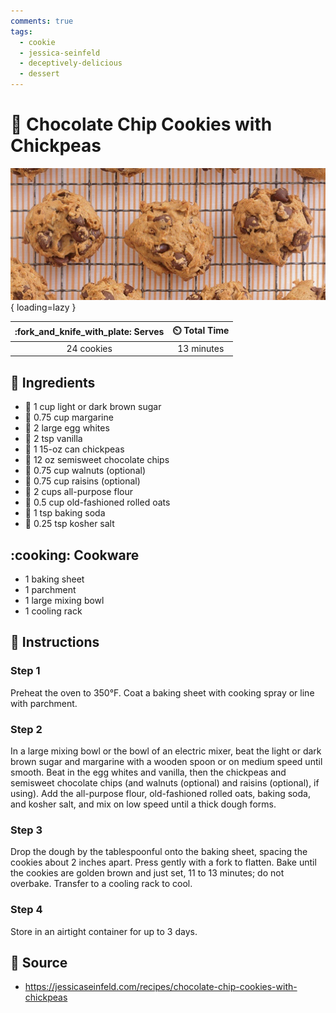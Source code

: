 ```yaml
---
comments: true
tags:
  - cookie
  - jessica-seinfeld
  - deceptively-delicious
  - dessert
---
```

# :cookie: Chocolate Chip Cookies with Chickpeas

![Chocolate Chip Cookies with Chickpeas][1]{ loading=lazy }

| :fork_and_knife_with_plate: Serves | :timer_clock: Total Time |
|:----------------------------------:|:-----------------------: |
| 24 cookies | 13 minutes |

## :salt: Ingredients

- :maple_leaf: 1 cup light or dark brown sugar
- :butter: 0.75 cup margarine
- :egg: 2 large egg whites
- :icecream: 2 tsp vanilla
- :falafel: 1 15-oz can chickpeas
- :chocolate_bar: 12 oz semisweet chocolate chips
- :chestnut: 0.75 cup walnuts (optional)
- :grapes: 0.75 cup raisins (optional)
- :ear_of_rice: 2 cups all-purpose flour
- :ear_of_rice: 0.5 cup old-fashioned rolled oats
- :cup_with_straw: 1 tsp baking soda
- :salt: 0.25 tsp kosher salt

## :cooking: Cookware

- 1 baking sheet
- 1 parchment
- 1 large mixing bowl
- 1 cooling rack

## :pencil: Instructions

### Step 1

Preheat the oven to 350°F. Coat a baking sheet with cooking spray or line with parchment.

### Step 2

In a large mixing bowl or the bowl of an electric mixer, beat the light or dark brown sugar and margarine with a wooden
spoon or on medium speed until smooth. Beat in the egg whites and vanilla, then the chickpeas and semisweet chocolate
chips (and walnuts (optional) and raisins (optional), if using). Add the all-purpose flour, old-fashioned rolled oats,
baking soda, and kosher salt, and mix on low speed until a thick dough forms.

### Step 3

Drop the dough by the tablespoonful onto the baking sheet, spacing the cookies about 2 inches apart. Press gently with a
fork to flatten. Bake until the cookies are golden brown and just set, 11 to 13 minutes; do not overbake. Transfer to a
cooling rack to cool.

### Step 4

Store in an airtight container for up to 3 days.

## :link: Source

- <https://jessicaseinfeld.com/recipes/chocolate-chip-cookies-with-chickpeas>

[1]: <../assets/images/chocolate-chip-cookies-with-chickpeas.jpg>
